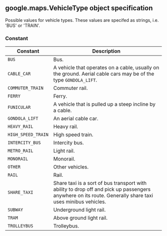 <h2 id="VehicleType">
google.maps.VehicleType
object specification
</h2><p>Possible values for vehicle types. These values are specifed as strings, i.e. 'BUS' or 'TRAIN'.</p><h3>Constant</h3><table summary="object VehicleType - Constants" width="100%">
<thead>
<tr><th>Constant</th>
<th>Description</th>
</tr></thead>
<tbody>
<tr>
<td><code>BUS</code></td>
<td>Bus.</td>
</tr>
<tr>
<td><code>CABLE_CAR</code></td>
<td>A vehicle that operates on a cable, usually on the ground. Aerial cable cars may be of the type <code>GONDOLA_LIFT</code>.</td>
</tr>
<tr>
<td><code>COMMUTER_TRAIN</code></td>
<td>Commuter rail.</td>
</tr>
<tr>
<td><code>FERRY</code></td>
<td>Ferry.</td>
</tr>
<tr>
<td><code>FUNICULAR</code></td>
<td>A vehicle that is pulled up a steep incline by a cable.</td>
</tr>
<tr>
<td><code>GONDOLA_LIFT</code></td>
<td>An aerial cable car.</td>
</tr>
<tr>
<td><code>HEAVY_RAIL</code></td>
<td>Heavy rail.</td>
</tr>
<tr>
<td><code>HIGH_SPEED_TRAIN</code></td>
<td>High speed train.</td>
</tr>
<tr>
<td><code>INTERCITY_BUS</code></td>
<td>Intercity bus.</td>
</tr>
<tr>
<td><code>METRO_RAIL</code></td>
<td>Light rail.</td>
</tr>
<tr>
<td><code>MONORAIL</code></td>
<td>Monorail.</td>
</tr>
<tr>
<td><code>OTHER</code></td>
<td>Other vehicles.</td>
</tr>
<tr>
<td><code>RAIL</code></td>
<td>Rail.</td>
</tr>
<tr>
<td><code>SHARE_TAXI</code></td>
<td>Share taxi is a sort of bus transport with ability to drop off and pick up passengers anywhere on its route. Generally share taxi uses minibus vehicles.</td>
</tr>
<tr>
<td><code>SUBWAY</code></td>
<td>Underground light rail.</td>
</tr>
<tr>
<td><code>TRAM</code></td>
<td>Above ground light rail.</td>
</tr>
<tr>
<td><code>TROLLEYBUS</code></td>
<td>Trolleybus.</td>
</tr>
</tbody>
</table>
